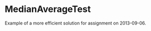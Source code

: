 MedianAverageTest
=================

Example of a more efficient solution for assignment on 2013-09-06.

